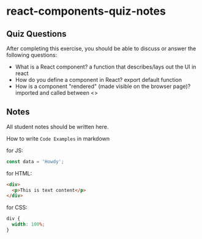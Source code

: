 # react-components-quiz-notes

## Quiz Questions

After completing this exercise, you should be able to discuss or answer the following questions:

- What is a React component?
  a function that describes/lays out the UI in react
- How do you define a component in React?
  export default function
- How is a component "rendered" (made visible on the browser page)?
  imported and called between <>

## Notes

All student notes should be written here.

How to write `Code Examples` in markdown

for JS:

```javascript
const data = 'Howdy';
```

for HTML:

```html
<div>
  <p>This is text content</p>
</div>
```

for CSS:

```css
div {
  width: 100%;
}
```
